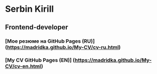 # Serbin Kirill
## Frontend-developer

### [Мое резюме на GitHub Pages (RU)] (https://madridka.github.io/My-CV/cv-ru.html)

### [My CV GitHub Pages (EN)] (https://madridka.github.io/My-CV/cv-en.html)
